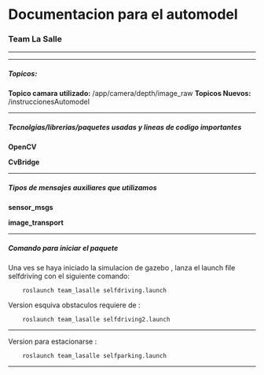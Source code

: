 <h1>Documentacion para el automodel</h1> <h3>Team La Salle</h3>

****
****
<h5>Topicos:</h5>

**Topico camara utilizado:** /app/camera/depth/image_raw
**Topicos Nuevos:** /instruccionesAutomodel
****

<h5> Tecnolgias/librerias/paquetes usadas y lineas de codigo importantes</h5>

**OpenCV**

**CvBridge**
****
<h5> Tipos de mensajes auxiliares que utilizamos</h5>

**sensor_msgs**

**image_transport**


****
<h5> Comando para iniciar el paquete</h5>
Una ves se haya iniciado la simulacion de gazebo , lanza el launch file selfdriving con el siguiente comando:

        roslaunch team_lasalle selfdriving.launch

Version esquiva obstaculos requiere de :

        roslaunch team_lasalle selfdriving2.launch
****

Version para estacionarse :

        roslaunch team_lasalle selfparking.launch
****
